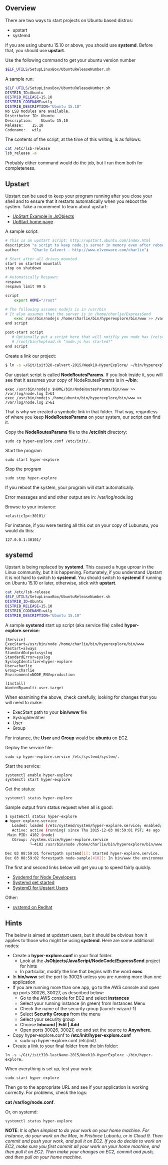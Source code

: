 ## Overview

There are two ways to start projects on Ubuntu based distros:

- upstart
- systemd

If you are using ubuntu 15.10 or above, you should use **systemd**. Before that, you should use **upstart**.

Use the following command to get your ubuntu version number

```bash
$ELF_UTILS/SetupLinuxBox/UbuntuReleaseNumber.sh
```

A sample run:

```bash
$ELF_UTILS/SetupLinuxBox/UbuntuReleaseNumber.sh 
DISTRIB_ID=Ubuntu
DISTRIB_RELEASE=15.10
DISTRIB_CODENAME=wily
DISTRIB_DESCRIPTION="Ubuntu 15.10"
No LSB modules are available.
Distributor ID:	Ubuntu
Description:	Ubuntu 15.10
Release:	15.10
Codename:	wily
```

The contents of the script, at the time of this writing, is as follows:

```bash
cat /etc/lsb-release
lsb_release -a
```

Probably either command would do the job, but I run them both for completeness.

## Upstart

Upstart can be used to keep your program running after you close 
your shell and to ensure that it restarts automatically when you
reboot the system. Take a momement to learn about upstart:

- [UpStart Example in JsObjects][express-send]
- [UpStart home page](http://upstart.ubuntu.com/index.html)

A sample script:

```bash
# This is an upstart script: http://upstart.ubuntu.com/index.html
description "a script to keep node.js server in memory even after rebooting"
author      "Charle Calvert - http://www.elvenware.com/charlie"i

# Start after all drives mounted
start on started mountall
stop on shutdown

# Automatically Respawn:
respawn
respawn limit 99 5

script
    export HOME="/root"

# The following assumes nodejs is in /usr/bin
# It also assumes that the server is in /home/charlie/ExpressSend
    exec /usr/bin/nodejs /home/charlie/bin/hyperexplore/bin/www >> /var/log/node.log 2>&1
end script

post-start script
   # Optionally put a script here that will notifiy you node has (re)started
   # /root/bin/hoptoad.sh "node.js has started!"
end script
```

Create a link our project:

```bash
$ ln -s ~/Git/isit320-calvert-2015/Week10-HyperExplore/ ~/bin/hyperexplore
```

Our upstart script is called **NodeRoutesParams**. If you look inside it, you will see that
it assumes your copy of NodeRoutesParams is in **~/bin**:

    exec /usr/bin/nodejs $HOME/bin/NodeRoutesParams/bin/www >> /var/log/node.log 2>&1
    exec /usr/bin/nodejs /home/ubuntu/bin/hyperexplore/bin/www >> /var/log/node.log 2>&1
    
That is why we created a symbolic link in that folder. That way, regardless of where
you keep **NodeRoutesParams** on your system, our script can find it.    

Copy the **NodeRoutesParams** file to the **/etc/init** directory:

    sudo cp hyper-explore.conf /etc/init/.
    
Start the program

    sudo start hyper-explore
    
Stop the program

    sudo stop hyper-explore

If you reboot the system, your program will start automatically.

Error messages and and other output are in: /var/log/node.log 

Browse to your instance:

    <elasticIp>:30101/
    
For instance, if you were testing all this out on your copy of Lubunutu,
you would do this:

    127.0.0.1:30101/    

## systemd

Upstart is being replaced by **systemd**. This caused a huge uproar in the Linux community, but it is happening. Fortunately, if you understand Upstart it is not hard to switch to **systemd**. You should switch to **systemd** if running on Ubuntu 15.10 or later, otherwise, stick with **upstart**.

```bash
cat /etc/lsb-release
$ELF_UTILS/SetupLinuxBox/UbuntuReleaseNumber.sh 
DISTRIB_ID=Ubuntu
DISTRIB_RELEASE=15.10
DISTRIB_CODENAME=wily
DISTRIB_DESCRIPTION="Ubuntu 15.10"
```

A sample **systemd** start up script (aka service file) called **hyper-explore.service**:

```
[Service]
ExecStart=/usr/bin/node /home/charlie/bin/hyperexplore/bin/www
Restart=always
StandardOutput=syslog
StandardError=syslog
SyslogIdentifier=hyper-explore
User=charlie
Group=charlie
Environment=NODE_ENV=production

[Install]
WantedBy=multi-user.target
```

When examining the above, check carefully, looking for changes that you will need to make:

- ExecStart path to your **bin/www** file
- SyslogIdentifier
- User
- Group

For instance, the **User** and **Group** would be **ubuntu** on EC2.

Deploy the service file:

```
sudo cp hyper-explore.service /etc/systemd/system/.
```

Start the service:

```
systemctl enable hyper-explore
systemctl start hyper-explore
```

Get the status:

```
systemctl status hyper-explore
```

Sample output from status request when all is good:

```bash
$ systemctl status hyper-explore
● hyper-explore.service
   Loaded: loaded (/etc/systemd/system/hyper-explore.service; enabled; vendor preset: enabled)
   Active: active (running) since Thu 2015-12-03 08:59:01 PST; 4s ago
 Main PID: 4102 (node)
   CGroup: /system.slice/hyper-explore.service
           └─4102 /usr/bin/node /home/charlie/bin/hyperexplore/bin/www

Dec 03 08:59:01 forestpath systemd[1]: Started hyper-explore.service.
Dec 03 08:59:02 forestpath node-sample[4102]: In bin/www the environment is production
```

The first and second links below will get you up to speed fairly quickly.

- [Sysdemd for Node Developers][sysd-node]
- [Systemd get started](http://patrakov.blogspot.com/2011/01/writing-systemd-service-files.html)
- [SystemD for Upstart Users](https://wiki.ubuntu.com/SystemdForUpstartUsers)

Other:

- [systemd on Redhat][sysdrh]

[sysd-node]:https://www.digitalocean.com/community/tutorials/how-to-deploy-node-js-applications-using-systemd-and-nginx
[sysdrh]:https://access.redhat.com/documentation/en-US/Red_Hat_Enterprise_Linux/7/html/System_Administrators_Guide/sect-Managing_Services_with_systemd-Unit_Files.html

## Hints

The below is aimed at updstart users, but it should be obvious how it applies to those who might be using **systemd**. Here are some additional nodes:

- Create a **hyper-explore.conf** in your final folder.
	- Look at the **JsObjects/JavaScript/NodeCode/ExpressSend** project for hints
	- In particular, modify the line that begins with the word **exec**
- In **bin/www** set the port to 30025 unless you are running more than one application
- If you are running more than one app, go to the AWS console and open up ports 30026, 30027, as described below:
	- Go to the AWS console for EC2 and select **instances**
	- Select your running instance (in green) from Instances Menu
	- Check the name of the security group (launch-wizard-1)
	- Select **Security Groups** from the menu
	- Select your security group
	- Choose **Inbound | Edit | Add**
	- Open ports 30026, 30027, etc and set the source to **Anywhere.**
- Copy hyper-explore.conf to **/etc/init/hyper-explore.conf**
	- sudo cp hyper-explore.conf /etc/init/.
- Create a link to your final folder from the bin folder:

```
ln -s ~/Git/isit320-lastName-2015/Week10-HyperExplore ~/bin/hyper-explore;
```

When everything is set up, test your work:

	sudo start hyper-explore

Then go to the appropriate URL and see if your application is working correctly. For problems, check the logs:

**cat /var/log/node.conf**.

Or, on systemd:

	systemctl status hyper-explore

**NOTE**: *It is often simplest to do your work on your home machine. For instance, do your work on the Mac, in Pristince Lubuntu, or in Cloud 9. Then commit and push your work, and pull it on EC2. If you do decide to work on EC2, make sure you first commit all your work on your home machine, and then pull it on EC2. Then make your changes on EC2, commit and push, and then pull on your home machine.*

[elfUpstart]:http://www.elvenware.com/charlie/development/web/JavaScript/NodeJs.html#upstart
[express-send]:https://github.com/charliecalvert/JsObjects/tree/master/JavaScript/NodeCode/ExpressSend
